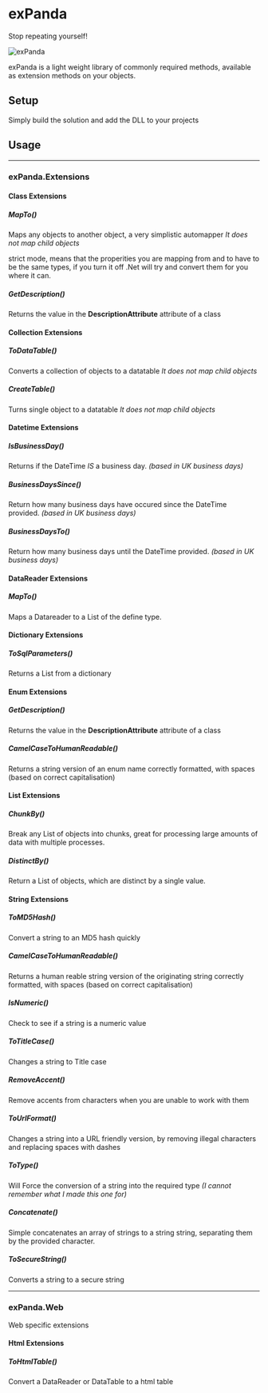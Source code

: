 # exPanda
Stop repeating yourself!

![exPanda](http://jamesstuddart.co.uk/Content/Images/exPanda-round.png)

exPanda is a light weight library of commonly required methods, available as extension methods on your objects. 

## Setup

Simply build the solution and add the DLL to your projects

## Usage

---
### exPanda.Extensions

#### Class Extensions
##### MapTo()
Maps any objects to another object, a very simplistic automapper
*It does not map child objects*

strict mode, means that the properities you are mapping from and to have to be the same types, if you turn it off .Net will try and convert them for you where it can.

##### GetDescription()
Returns the value in the **DescriptionAttribute** attribute of a class


#### Collection Extensions
##### ToDataTable()
Converts a collection of objects to a datatable
*It does not map child objects*

##### CreateTable<T>()
Turns single object to a datatable
*It does not map child objects*

#### Datetime Extensions
##### IsBusinessDay()
Returns if the DateTime *IS* a business day. *(based in UK business days)*

##### BusinessDaysSince()
Return how many business days have occured since the DateTime provided. *(based in UK business days)*

##### BusinessDaysTo()
Return how many business days until the DateTime provided. *(based in UK business days)*


#### DataReader Extensions
##### MapTo()
Maps a Datareader to a List<T> of the define type.

#### Dictionary Extensions
##### ToSqlParameters()
Returns a List<SqlParameters> from a dictionary

#### Enum Extensions
##### GetDescription()
Returns the value in the **DescriptionAttribute** attribute of a class

##### CamelCaseToHumanReadable()
Returns a string version of an enum name correctly formatted, with spaces (based on correct capitalisation) 

#### List Extensions

##### ChunkBy()
Break any List of objects into chunks, great for processing large amounts of data with multiple processes.

##### DistinctBy()
Return a List<T> of objects, which are distinct by a single value. 

#### String Extensions
##### ToMD5Hash()
Convert a string to an MD5 hash quickly

##### CamelCaseToHumanReadable()
Returns a human reable string version of the originating string correctly formatted, with spaces (based on correct capitalisation) 

##### IsNumeric()
Check to see if a string is a numeric value

##### ToTitleCase()
Changes a string to Title case

##### RemoveAccent()
Remove accents from characters when you are unable to work with them

##### ToUrlFormat()
Changes a string into a URL friendly version, by removing illegal characters and replacing spaces with dashes

##### ToType()
Will Force the conversion of a string into the required type *(I cannot remember what I made this one for)*

##### Concatenate()
Simple concatenates an array of strings to a string string, separating them by the provided character.

##### ToSecureString()
Converts a string to a secure string

---
### exPanda.Web
Web specific extensions

#### Html Extensions
##### ToHtmlTable()
Convert a DataReader or DataTable to a html table
